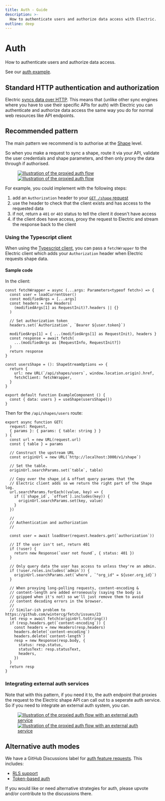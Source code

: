 ```yaml
---
title: Auth - Guide
description: >-
  How to authenticate users and authorize data access with Electric.
outline: deep
---
```


# Auth

How to authenticate users and authorize data access.

See our [auth example](https://github.com/electric-sql/electric/tree/main/examples/auth).

## Standard HTTP authentication and authorization

Electric [syncs data over HTTP](/docs/api/http). This means that (unlike other sync engines where you have to use their specific APIs for auth) with Electric you can authenticate and authorize data access the same way you do for normal web resources like API endpoints.

## Recommended pattern

The main pattern we recommend is to authorise at the [Shape](/docs/guides/shapes) level.

So when you make a request to sync a shape, route it via your API, validate the user credentials and shape parameters, and then only proxy the data through if authorised.

<figure>
  <a href="/img/guides/auth/proxy-flow.jpg">
    <img src="/img/guides/auth/proxy-flow.png" class="hidden-sm"
        alt="Illustration of the proxied auth flow"
    />
    <img src="/img/guides/auth/proxy-flow.sm.png" class="block-sm"
        alt="Illustration of the proxied auth flow"
    />
  </a>
</figure>

For example, you could implement with the following steps:

1. add an `Authorization` header to your [`GET /shape` request](/docs/api/http#syncing-shapes)
2. use the header to check that the client exists and has access to the requested data
3. if not, return a `401` or `403` status to tell the client it doesn't have access
4. if the client does have access, proxy the request to Electric and stream the response back to the client

### Using the Typescript client

When using the [Typescript client](/docs/api/clients/typescript), you can pass a `fetchWrapper` to the Electric client which adds your `Authorization` header when Electric requests shape data.

#### Sample code

In the client:

```tsx
const fetchWrapper = async (...args: Parameters<typeof fetch>) => {
  const user = loadCurrentUser()
  const modifiedArgs = [...args]
  const headers = new Headers(
    (modifiedArgs[1] as RequestInit)?.headers || {}
  )

  // Set authorization token
  headers.set(`Authorization`, `Bearer ${user.token}`)

  modifiedArgs[1] = { ...(modifiedArgs[1] as RequestInit), headers }
  const response = await fetch(
    ...(modifiedArgs as [RequestInfo, RequestInit?])
  )
  return response
}

const usersShape = (): ShapeStreamOptions => {
  return {
    url: new URL(`/api/shapes/users`, window.location.origin).href,
    fetchClient: fetchWrapper,
  }
}

export default function ExampleComponent () {
  const { data: users } = useShape(usersShape())
}
```

Then for the `/api/shapes/users` route:

```tsx
export async function GET(
  request: Request,
  { params }: { params: { table: string } }
) {
  const url = new URL(request.url)
  const { table } = params

  // Construct the upstream URL
  const originUrl = new URL(`http://localhost:3000/v1/shape`)

  // Set the table.
  originUrl.searchParams.set(`table`, table)

  // Copy over the shape_id & offset query params that the
  // Electric client adds so we return the right part of the Shape log.
  url.searchParams.forEach((value, key) => {
    if ([`shape_id`, `offset`].includes(key)) {
      originUrl.searchParams.set(key, value)
    }
  })

  //
  // Authentication and authorization
  //

  const user = await loadUser(request.headers.get(`authorization`))

  // If the user isn't set, return 401
  if (!user) {
    return new Response(`user not found`, { status: 401 })
  }

  // Only query data the user has access to unless they're an admin.
  if (!user.roles.includes(`admin`)) {
    originUrl.searchParams.set(`where`, `"org_id" = ${user.org_id}`)
  }

  // When proxying long-polling requests, content-encoding &
  // content-length are added erroneously (saying the body is
  // gzipped when it's not) so we'll just remove them to avoid
  // content decoding errors in the browser.
  //
  // Similar-ish problem to https://github.com/wintercg/fetch/issues/23
  let resp = await fetch(originUrl.toString())
  if (resp.headers.get(`content-encoding`)) {
    const headers = new Headers(resp.headers)
    headers.delete(`content-encoding`)
    headers.delete(`content-length`)
    resp = new Response(resp.body, {
      status: resp.status,
      statusText: resp.statusText,
      headers,
    })
  }
  return resp
}
```

### Integrating external auth services

Note that with this pattern, if you need it to, the auth endpoint that proxies the request to the Electric shape API can call out to a seperate auth service. So if you need to integrate an external auth system, you can.

<figure>
  <a href="/img/guides/auth/external-auth-service.jpg">
    <img src="/img/guides/auth/external-auth-service.png" class="hidden-sm"
        alt="Illustration of the proxied auth flow with an external auth service"
    />
    <img src="/img/guides/auth/external-auth-service.sm.png" class="block-sm"
        alt="Illustration of the proxied auth flow with an external auth service"
    />
  </a>
</figure>

## Alternative auth modes

We have a GitHub Discussions label for [auth feature requests](https://github.com/electric-sql/electric/discussions?discussions_q=label%3Aauth). This includes:

- [RLS support](https://github.com/electric-sql/electric/discussions/1587)
- [Token-based auth](https://github.com/electric-sql/electric/discussions/1674)

If you would like or need alternative strategies for auth, please upvote and/or contribute to the discussions there.
